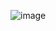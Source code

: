 ![image](https://user-images.githubusercontent.com/37161712/233800511-1c28755b-bf1c-473d-86b9-3f121ca44122.png)
